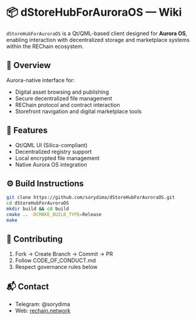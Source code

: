 # 📦 dStoreHubForAuroraOS — Wiki

`dStoreHubForAuroraOS` is a Qt/QML-based client designed for **Aurora OS**, enabling interaction with decentralized storage and marketplace systems within the REChain ecosystem.

## 📑 Overview

Aurora-native interface for:
- Digital asset browsing and publishing
- Secure decentralized file management
- REChain protocol and contract interaction
- Storefront navigation and digital marketplace tools

## 🚀 Features

- Qt/QML UI (Silica-compliant)
- Decentralized registry support
- Local encrypted file management
- Native Aurora OS integration

## ⚙️ Build Instructions

```bash
git clone https://github.com/sorydima/dStoreHubForAuroraOS.git
cd dStoreHubForAuroraOS
mkdir build && cd build
cmake .. -DCMAKE_BUILD_TYPE=Release
make
```

## 🤝 Contributing

1. Fork → Create Branch → Commit → PR
2. Follow CODE_OF_CONDUCT.md
3. Respect governance rules below

## 📬 Contact

- Telegram: @sorydima
- Web: [rechain.network](https://rechain.network)
